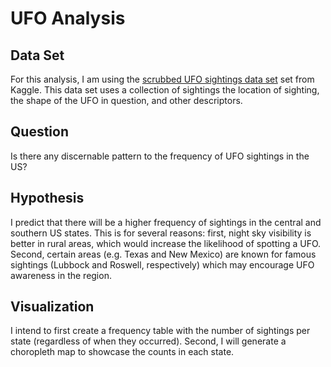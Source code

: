 # UFO Analysis

## Data Set

For this analysis, I am using the [scrubbed UFO sightings data set](https://www.kaggle.com/NUFORC/ufo-sightings) set from Kaggle. This data set uses a collection of sightings the location of sighting, the shape of the UFO in question, and other descriptors. 

## Question

Is there any discernable pattern to the frequency of UFO sightings in the US? 

## Hypothesis

I predict that there will be a higher frequency of sightings in the central and southern US states. This is for several reasons: first, night sky visibility is better in rural areas, which would increase the likelihood of spotting a UFO. Second, certain areas (e.g. Texas and New Mexico) are known for famous sightings (Lubbock and Roswell, respectively) which may encourage UFO awareness in the region. 

## Visualization

I intend to first create a frequency table with the number of sightings per state (regardless of when they occurred). Second, I will generate a choropleth map to showcase the counts in each state.
